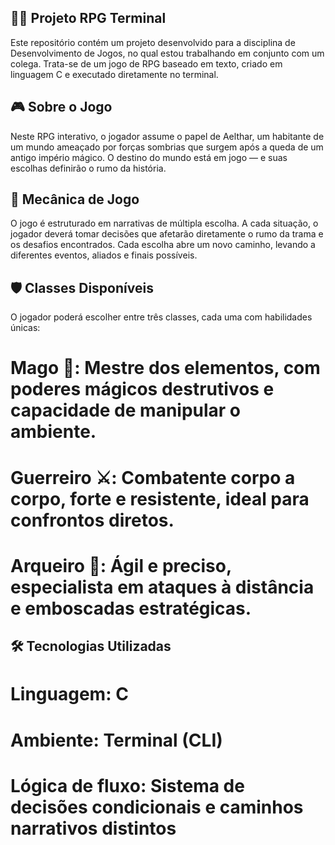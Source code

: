 ## 🧙‍♂️ Projeto RPG Terminal
Este repositório contém um projeto desenvolvido para a disciplina de Desenvolvimento de Jogos, no qual estou trabalhando em conjunto com um colega. Trata-se de um jogo de RPG baseado em texto, criado em linguagem C e executado diretamente no terminal.

## 🎮 Sobre o Jogo
Neste RPG interativo, o jogador assume o papel de Aelthar, um habitante de um mundo ameaçado por forças sombrias que surgem após a queda de um antigo império mágico. O destino do mundo está em jogo — e suas escolhas definirão o rumo da história.

## 🧩 Mecânica de Jogo
O jogo é estruturado em narrativas de múltipla escolha. A cada situação, o jogador deverá tomar decisões que afetarão diretamente o rumo da trama e os desafios encontrados. Cada escolha abre um novo caminho, levando a diferentes eventos, aliados e finais possíveis.

## 🛡️ Classes Disponíveis
O jogador poderá escolher entre três classes, cada uma com habilidades únicas:

# Mago 🔮: Mestre dos elementos, com poderes mágicos destrutivos e capacidade de manipular o ambiente.

# Guerreiro ⚔️: Combatente corpo a corpo, forte e resistente, ideal para confrontos diretos.

# Arqueiro 🏹: Ágil e preciso, especialista em ataques à distância e emboscadas estratégicas.

## 🛠️ Tecnologias Utilizadas
# Linguagem: C
# Ambiente: Terminal (CLI)
# Lógica de fluxo: Sistema de decisões condicionais e caminhos narrativos distintos
